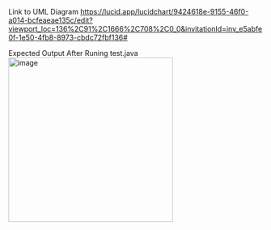 Link to UML Diagram
https://lucid.app/lucidchart/9424618e-9155-46f0-a014-bcfeaeae135c/edit?viewport_loc=136%2C91%2C1666%2C708%2C0_0&invitationId=inv_e5abfe0f-1e50-4fb8-8973-cbdc72fbf136#

Expected Output After Runing test.java
<img width="325" alt="image" src="https://user-images.githubusercontent.com/94568955/194220130-626abcf5-e673-4dbc-af8e-fcd89a33ad56.png">
